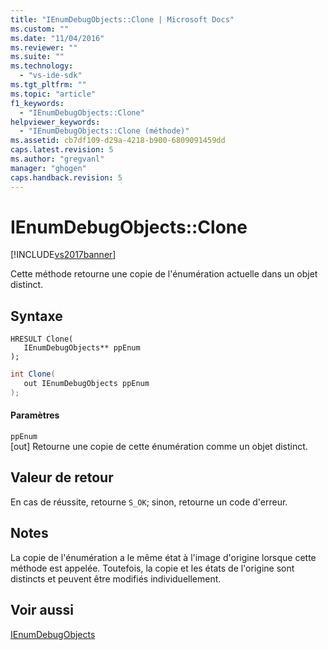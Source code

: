 ```yaml
---
title: "IEnumDebugObjects::Clone | Microsoft Docs"
ms.custom: ""
ms.date: "11/04/2016"
ms.reviewer: ""
ms.suite: ""
ms.technology: 
  - "vs-ide-sdk"
ms.tgt_pltfrm: ""
ms.topic: "article"
f1_keywords: 
  - "IEnumDebugObjects::Clone"
helpviewer_keywords: 
  - "IEnumDebugObjects::Clone (méthode)"
ms.assetid: cb7df109-d29a-4218-b900-6809091459dd
caps.latest.revision: 5
ms.author: "gregvanl"
manager: "ghogen"
caps.handback.revision: 5
---
```

# IEnumDebugObjects::Clone
[!INCLUDE[vs2017banner](../../../code-quality/includes/vs2017banner.md)]

Cette méthode retourne une copie de l'énumération actuelle dans un objet distinct.  
  
## Syntaxe  
  
```cpp#  
HRESULT Clone(  
   IEnumDebugObjects** ppEnum  
);  
```  
  
```c#  
int Clone(  
   out IEnumDebugObjects ppEnum  
);  
```  
  
#### Paramètres  
 `ppEnum`  
 \[out\]  Retourne une copie de cette énumération comme un objet distinct.  
  
## Valeur de retour  
 En cas de réussite, retourne `S_OK`; sinon, retourne un code d'erreur.  
  
## Notes  
 La copie de l'énumération a le même état à l'image d'origine lorsque cette méthode est appelée.  Toutefois, la copie et les états de l'origine sont distincts et peuvent être modifiés individuellement.  
  
## Voir aussi  
 [IEnumDebugObjects](../../../extensibility/debugger/reference/ienumdebugobjects.md)